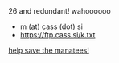 ## [](/)

26 and redundant! wahoooooo

- m (at) cass (dot) si
- <https://ftp.cass.si/k.txt>

[help save the manatees!](https://www.savethemanatee.org/how-to-help/support-manatee-protection/)
